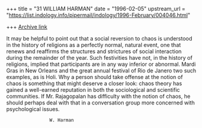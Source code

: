 +++
title = "31 WILLIAM HARMAN"
date = "1996-02-05"
upstream_url = "https://list.indology.info/pipermail/indology/1996-February/004046.html"

+++
[Archive link](https://list.indology.info/pipermail/indology/1996-February/004046.html)


It may be helpful to point out that a social reversion to chaos is
understood in the history of religions as a perfectly normal, natural
event, one that renews and reaffirms the structures and strictures of
social interaction during the remainder of the year. Such festivities
have not, in the history of religions, implied that participants are in
any way inferior or abnormal. Mardi Gras in New Orleans and the great
annual festival of Rio de Janero two such examples, as is Holi. Why a
person should take offense at the notion of chaos is something that
might deserve a closer look: chaos theory has gained a well-earned
reputation in both the sociological and scientific communities. If
Mr. Rajagopalan has difficulty with the notion of chaos, he should perhaps
deal with that in a conversation group more concerned with psychological
issues.

					W. Harman




